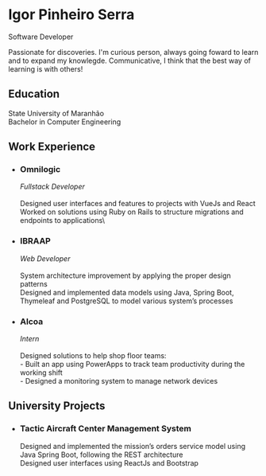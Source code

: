 # Igor Pinheiro Serra
  Software Developer
  
  Passionate for discoveries. I'm curious person, always going foward to learn and to expand my knowlegde.
  Communicative, I think that the best way of learning is with others!

  ## Education
  State University of Maranhão\
  Bachelor in Computer Engineering

  ## Work Experience
  + ### Omnilogic
    *Fullstack Developer*\
    \
      Designed user interfaces and features to projects with VueJs and React\
      Worked on solutions using Ruby on Rails to structure migrations and endpoints to applications\
    
  + ### IBRAAP
    *Web Developer*\
    \
      System architecture improvement by applying the proper design patterns\
      Designed and implemented data models using Java, Spring Boot, Thymeleaf and PostgreSQL to model various system’s processes

  + ### Alcoa
    *Intern*\
    \
      Designed solutions to help shop floor teams:\
         -  Built an app using PowerApps to track team productivity during the working shift\
         -  Designed a monitoring system to manage network devices

## University Projects
  + ### Tactic Aircraft Center Management System
    Designed and implemented the mission’s orders service model using Java Spring Boot, following the REST architecture\
    Designed user interfaces using ReactJs and Bootstrap
